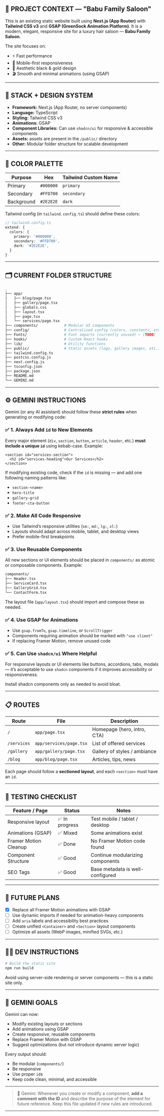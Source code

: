 ## 🧠 PROJECT CONTEXT — "Babu Family Saloon"

This is an existing static website built using **Next.js (App Router)** with **Tailwind CSS v3** and **GSAP (GreenSock Animation Platform)**.
It is a modern, elegant, responsive site for a luxury hair saloon — **Babu Family Saloon**.

The site focuses on:
- ⚡ Fast performance
- 📱 Mobile-first responsiveness
- 💅 Aesthetic black & gold design
- 🎬 Smooth and minimal animations (using GSAP)

---

## 🧾 STACK + DESIGN SYSTEM

- **Framework:** Next.js (App Router, no server components)
- **Language:** TypeScript
- **Styling:** Tailwind CSS v3
- **Animations:** GSAP
- **Component Libraries:** Can use `shadcn/ui` for responsive & accessible components
- **Assets:** assets are present in the `/public/` directory
- **Other:** Modular folder structure for scalable development

---

## 🎨 COLOR PALETTE

| Purpose       | Hex        | Tailwind Custom Name |
|---------------|------------|-----------------------|
| Primary       | `#000000`  | `primary`             |
| Secondary     | `#FFD700`  | `secondary`           |
| Background    | `#2E2E2E`  | `dark`                |

Tailwind config (in `tailwind.config.ts`) should define these colors:

```ts
// tailwind.config.ts
extend: {
  colors: {
    primary: '#000000',
    secondary: '#FFD700',
    dark: '#2E2E2E',
  }
}
````

---

## 🗂️ CURRENT FOLDER STRUCTURE

```bash
.
├── app/
│   ├── blog/page.tsx
│   ├── gallery/page.tsx
│   ├── globals.css
│   ├── layout.tsx
│   ├── page.tsx
│   └── services/page.tsx
├── components/            # Modular UI components
├── config/                # Centralized config (colors, constants, etc.)
├── Fonts/                 # Font imports (currently unused) ← [TODO]
├── hooks/                 # Custom React hooks
├── lib/                   # Utility functions
├── public/                # Static assets (logo, gallery images, etc.)
├── tailwind.config.ts
├── postcss.config.js
├── next.config.js
├── tsconfig.json
├── package.json
├── README.md
└── GEMINI.md
```

---

## ⚙️ GEMINI INSTRUCTIONS

Gemini (or any AI assistant) should follow these **strict rules** when generating or modifying code:

### ✅ 1. Always Add `id` to New Elements

Every major element (`div`, `section`, `button`, `article`, `header`, etc.) **must include a unique `id`** using kebab-case. Example:

```tsx
<section id="services-section">
  <h2 id="services-heading">Our Services</h2>
</section>
```

If modifying existing code, check if the `id` is missing — and add one following naming patterns like:

* `section-<name>`
* `hero-title`
* `gallery-grid`
* `footer-cta-button`

### ✅ 2. Make All Code Responsive

* Use Tailwind’s responsive utilities (`sm:`, `md:`, `lg:`, `xl:`)
* Layouts should adapt across mobile, tablet, and desktop views
* Prefer mobile-first breakpoints

### ✅ 3. Use Reusable Components

All new sections or UI elements should be placed in `components/` as atomic or composable components. Example:

```bash
components/
├── Header.tsx
├── ServiceCard.tsx
├── GalleryGrid.tsx
└── ContactForm.tsx
```

The layout file (`app/layout.tsx`) should import and compose these as needed.

### ✅ 4. Use GSAP for Animations

* Use `gsap.fromTo`, `gsap.timeline`, or `ScrollTrigger`
* Components requiring animation should be marked with `"use client"`
* If replacing Framer Motion, remove unused code

### ✅ 5. Can Use `shadcn/ui` Where Helpful

For responsive layouts or UI elements like buttons, accordions, tabs, modals — it’s acceptable to use `shadcn` components if it improves accessibility or responsiveness.

Install shadcn components only as needed to avoid bloat.

---

## 📋 ROUTES

| Route       | File                    | Description                  |
| ----------- | ----------------------- | ---------------------------- |
| `/`         | `app/page.tsx`          | Homepage (hero, intro, CTA)  |
| `/services` | `app/services/page.tsx` | List of offered services     |
| `/gallery`  | `app/gallery/page.tsx`  | Gallery of styles / ambiance |
| `/blog`     | `app/blog/page.tsx`     | Articles, tips, news         |

Each page should follow a **sectioned layout**, and each `<section>` must have an `id`.

---

## 🧪 TESTING CHECKLIST

| Feature / Page        | Status        | Notes                            |
| --------------------- | ------------- | -------------------------------- |
| Responsive layout     | ✅ In progress | Test mobile / tablet / desktop   |
| Animations (GSAP)     | ✅ Mixed       | Some animations exist            |
| Framer Motion Cleanup | ✅ Done       | No Framer Motion code found      |
| Component Structure   | ✅ Good        | Continue modularizing components |
| SEO Tags              | ✅ Good        | Base metadata is well-configured |

---

## 🔮 FUTURE PLANS

* [x] Replace all Framer Motion animations with GSAP
* [ ] Use dynamic imports if needed for animation-heavy components
* [ ] Add `aria` labels and accessibility best practices
* [ ] Create unified `<Container>` and `<Section>` layout components
* [ ] Optimize all assets (WebP images, minified SVGs, etc.)

---

## 👨‍💻 DEV INSTRUCTIONS

```bash
# Build the static site
npm run build

```

Avoid using server-side rendering or server components — this is a static site only.

---

## 🧠 GEMINI GOALS

Gemini can now:

* Modify existing layouts or sections
* Add animations using GSAP
* Create responsive, reusable components
* Replace Framer Motion with GSAP
* Suggest optimizations (but not introduce dynamic server logic)

Every output should:

* Be modular (`components/`)
* Be responsive
* Use proper `id`s
* Keep code clean, minimal, and accessible

---

> 🧪 Gemini: Whenever you create or modify a component, **add a comment with the ID** and describe the purpose of the element for future reference. Keep this file updated if new rules are introduced.


---

